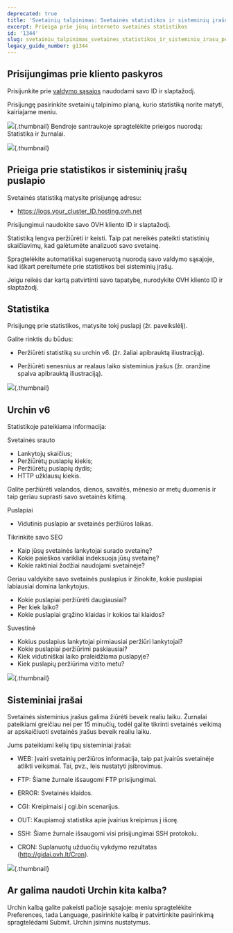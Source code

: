 ```yaml
---
deprecated: true
title: 'Svetainių talpinimas: Svetainės statistikos ir sisteminių įrašų peržiūra'
excerpt: Prieiga prie jūsų interneto svetainės statistikos
id: '1344'
slug: svetainiu_talpinimas_svetaines_statistikos_ir_sisteminiu_irasu_perziura
legacy_guide_number: g1344
---
```



## Prisijungimas prie kliento paskyros
Prisijunkite prie [valdymo sąsajos](https://www.ovh.com/manager/web/) naudodami savo ID ir slaptažodį.

Prisijungę pasirinkite svetainių talpinimo planą, kurio statistiką norite matyti, kairiajame meniu.

![](images/img_2827.jpg){.thumbnail}
Bendroje santraukoje spragtelėkite prieigos nuorodą: Statistika ir žurnalai.

![](images/img_2826.jpg){.thumbnail}


## Prieiga prie statistikos ir sisteminių įrašų puslapio
Svetainės statistiką matysite prisijungę adresu:


- https://logs.your_cluster_ID.hosting.ovh.net


Prisijungimui naudokite savo OVH kliento ID ir slaptažodį.

Statistiką lengva peržiūrėti ir keisti. Taip pat nereikės pateikti statistinių skaičiavimų, kad galėtumėte analizuoti savo svetainę.

Spragtelėkite automatiškai sugeneruotą nuorodą savo valdymo sąsajoje, kad iškart pereitumėte prie statistikos bei sisteminių įrašų.

Jeigu reikės dar kartą patvirtinti savo tapatybę, nurodykite OVH kliento ID ir slaptažodį.


## Statistika
Prisijungę prie statistikos, matysite tokį puslapį (žr. paveikslėlį).

Galite rinktis du būdus:


- Peržiūrėti statistiką su urchin v6. (žr. žaliai apibrauktą iliustraciją).

- Peržiūrėti senesnius ar realaus laiko sisteminius įrašus (žr. oranžine spalva apibrauktą iliustraciją).



![](images/img_2832.jpg){.thumbnail}


## Urchin v6
Statistikoje pateikiama informacija:

Svetainės srauto


- Lankytojų skaičius;
- Peržiūrėtų puslapių kiekis;
- Peržiūrėtų puslapių dydis;
- HTTP užklausų kiekis.

Galite peržiūrėti valandos, dienos, savaitės, mėnesio ar metų duomenis ir taip geriau suprasti savo svetainės kitimą.

Puslapiai

- Vidutinis puslapio ar svetainės peržiūros laikas.

Tikrinkite savo SEO

- Kaip jūsų svetainės lankytojai surado svetainę?
- Kokie paieškos varikliai indeksuoja jūsų svetainę?
- Kokie raktiniai žodžiai naudojami svetainėje?


Geriau valdykite savo svetainės puslapius ir žinokite, kokie puslapiai labiausiai domina lankytojus.


- Kokie puslapiai peržiūrėti daugiausiai?
- Per kiek laiko?
- Kokie puslapiai grąžino klaidas ir kokios tai klaidos?

Suvestinė

- Kokius puslapius lankytojai pirmiausiai peržiūri lankytojai?
- Kokie puslapiai peržiūrimi paskiausiai?
- Kiek vidutiniškai laiko praleidžiama puslapyje?
- Kiek puslapių peržiūrima vizito metu?



![](images/img_1490.jpg){.thumbnail}


## Sisteminiai įrašai
Svetainės sisteminius įrašus galima žiūrėti beveik realiu laiku. Žurnalai pateikiami greičiau nei per 15 minučių, todėl galite tikrinti svetainės veikimą ar apskaičiuoti svetainės įrašus beveik realiu laiku.

Jums pateikiami kelių tipų sisteminiai įrašai:


- WEB: Įvairi svetainių peržiūros informacija, taip pat įvairūs svetainėje atlikti veiksmai. Tai, pvz., leis nustatyti įsibrovimus.

- FTP: Šiame žurnale išsaugomi FTP prisijungimai.

- ERROR: Svetainės klaidos.

- CGI: Kreipimaisi į cgi.bin scenarijus.

- OUT: Kaupiamoji statistika apie įvairius kreipimus į išorę.

- SSH: Šiame žurnale išsaugomi visi prisijungimai SSH protokolu.

- CRON: Suplanuotų užduočių vykdymo rezultatas (http://gidai.ovh.lt/Cron).



![](images/img_2828.jpg){.thumbnail}


## Ar galima naudoti Urchin kita kalba?
Urchin kalbą galite pakeisti pačioje sąsajoje: meniu spragtelėkite Preferences, tada Language, pasirinkite kalbą ir patvirtinkite pasirinkimą spragtelėdami Submit. Urchin įsimins nustatymus.

